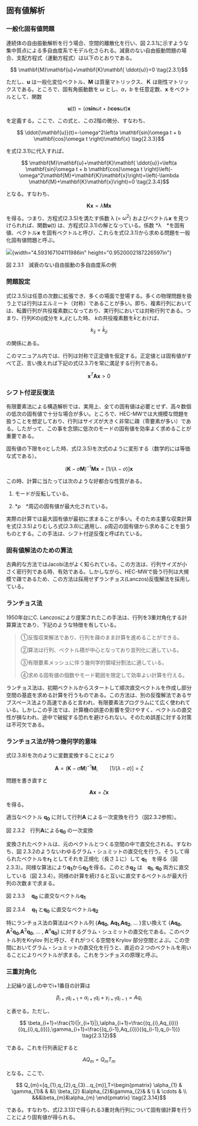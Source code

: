 <script type="text/x-mathjax-config">
MathJax.Hub.Config({
  tex2jax: {
    inlineMath: [['$','$'], ['\\(','\\)']],
    processEscapes: true
  },
  CommonHTML: { matchFontHeight: false },
  displayAlign: "left",
  displayIndent: "2em"
});
</script>
<script async src="https://cdn.mathjax.org/mathjax/latest/MathJax.js?config=TeX-AMS_CHTML"></script>

## 固有値解析

### 一般化固有値問題

連続体の自由振動解析を行う場合、空間的離散化を行い、図
2.3.1に示すような集中質点による多自由度系でモデル化さられる。減衰のない自由振動問題の場合、支配方程式（運動方程式）は以下のとおりである。

$$
\mathbf{M}\mathbf{u}+\mathbf{K}\mathbf{ \ddot{u}}=0
\tag{2.3.1}$$

ただし、**u** は一般化変位ベクトル、**M** は質量マトリックス、**Ｋ**
は剛性マトリックスである。ところで、固有角振動数を *ω* とし、*a*，*b*
を任意定数、**x** をベクトルとして、関数

$$
\mathbf{u}(t)=\left(a \mathbf{sin}\omega t + b \mathbf{cos}\omega t \right)\mathbf{x}
\tag{2.3.2}$$

を定義する。ここで、この式と、この2階の微分、すなわち、

$$
\ddot{\mathbf{u}}(t)=-\omega^2\left(a \mathbf{sin}\omega t + b \mathbf{cos}\omega t \right)\mathbf{x}
\tag{2.3.3}$$

を式(2.3.1)に代入すれば、

$$
\mathbf{M}\mathbf{u}+\mathbf{K}\mathbf{ \ddot{u}}=\left(a \mathbf{sin}\omega t + b \mathbf{cos}\omega t
  \right)\left(-\omega^2\mathbf{M}+\mathbf{K}\mathbf{x}\right)=\left(-\lambda \mathbf{M}+\mathbf{K}\mathbf{x}\right)=0
\tag{2.3.4}$$

となる。すなわち、

$$
\mathbf{K}\mathbf{x}=\lambda \mathbf{Mx}
\tag{2.3.5}$$

を得る。つまり、方程式(2.3.5)を満たす係数 λ (= $ω ^2$)
およびベクトル**x** を見つけられれば、関数**u**(t)
は、方程式(2.3.1)の解となっている。係数 *λ　*を固有値、ベクトル**x**
を固有ベクトルと呼び、これらを式(2.3.1)から求める問題を一般化固有値問題と呼ぶ。

![](media/image120.png){width="4.593167104111986in"
height="0.9520002187226597in"}

図 2.3.1　減衰のない自由振動の多自由度系の例

### 問題設定

式(2.3.5)は任意の次数に拡張でき、多くの場面で登場する。多くの物理問題を扱う上では行列はエルミート（対称）であることが多い。即ち、複素行列においては、転置行列が共役複素数になっており、実行列においては対称行列である。つまり、行列*K*の*ij*成分を $k\_{ij}$とした時、 *k*の共役複素数を$\bar{k}$とおけば、

$$
k_{ij}=\bar{k}_{ji}
\tag{2.3.6}$$

の関係にある。

このマニュアル内では、行列は対称で正定値を仮定する。正定値とは固有値がすべて正、言い換えれば下記の式(2.3.7)を常に満足する行列である。

$$
\mathbf{x}^{T}\mathbf{A}\mathbf{x}>0
\tag{2.3.7}$$

### シフト付逆反復法

有限要素法による構造解析では、実用上、全ての固有値は必要とせず、高々数個の低次の固有値で十分な場合が多い。ところで、HEC-MWでは大規模な問題を扱うことを想定しており、行列はサイズが大きく非常に疎（零要素が多い）である。したがって、この事を念頭に低次のモードの固有値を効率よく求めることが重要である。

固有値の下限をσとした時、式(2.3.5)を次式のように変形する（数学的には等価な式である）。

$$
\left(\mathbf{K}-\sigma \mathbf{M}\right)^{-1} \mathbf{M}\mathbf{x} = \left[1/(\lambda-\sigma)\right]\mathbf{x}
\tag{2.3.8}$$

この時、計算に当たっては次のような好都合な性質がある。

1.  モードが反転している。

2.  *ρ　*周辺の固有値が最大化されている。

実際の計算では最大固有値が最初に求まることが多い。そのため主要な収束計算を式(2.3.5)よりむしろ式(2.3.8)に適用し、ρ周辺の固有値から求めることを狙うものとする。この手法は、シフト付逆反復と呼ばれている。

### 固有値解法のための算法

古典的な方法ではJacobi法がよく知られている。この方法は、行列サイズが小さく密行列である時、有効である。しかしながら、HEC-MWで扱う行列は大規模で疎であるため、この方法は採用せずランチョス(Lanczos)反復解法を採用している。

### ランチョス法

1950年台にC.
Lanczosにより提案されたこの手法は、行列を3重対角化する計算算法であり、下記のような特徴を有している。

> ①反復収束解法であり、行列を疎のまま計算を進めることができる。
>
> ②算法は行列、ベクトル積が中心となっており並列化に適している。
>
> ③有限要素メッシュに伴う幾何学的領域分割法に適している。
>
> ④求める固有値の個数やモード範囲を限定して効率よい計算を行える。

ランチョス法は、初期ベクトルからスタートして順次直交ベクトルを作成し部分空間の基底を求める計算を行うものである。この方法は、別の反復解法であるサブスペース法より高速であると言われ、有限要素法プログラムにて広く使われている。しかしこの手法では、計算機の誤差の影響を受けやすく、ベクトルの直交性が損なわれ、途中で破綻する恐れを避けられない。そのため誤差に対する対策は不可欠である。

### ランチョス法が持つ幾何学的意味

式(2.3.8)を次のように変数変換することにより

$$
\mathbf{A}=\left(\mathbf{K}-\sigma \mathbf{M}\right)^{-1} \mathbf{M}, \qquad \left[1/(\lambda-\sigma)\right]=\zeta
\tag{2.3.9}$$

問題を書き直すと

$$
\mathbf{A}\mathbf{x}=\zeta\mathbf{x}
\tag{2.3.10}$$

を得る。

適当なベクトル $\mathbf{q_{0}}$ に対して行列**A** による一次変換を行う（図2.3.2参照）。

図 2.3.2　行列**A**による$\mathbf{q_{0}}$ の一次変換

変換されたベクトルは、元のベクトルとつくる空間の中で直交化される。すなわち、図
2.3.2のようないわゆるグラム・シュミットの直交化を行う。そうして得られたベクトルを$\mathbf{r_{1}}$
としてそれを正規化（長さ１に）して $\mathbf{q_{1}}$　を得る（図
2.3.3）。同様な算法により$\mathbf{q_{1}}$から$\mathbf{q_{2}}$を得る。このとき$\mathbf{q_{2}}$
は　$\mathbf{q_{1}}$, $\mathbf{q_{0}}$ 両方に直交している（図
2.3.4）。同様の計算を続けると互いに直交するベクトルが最大行列の次数まで求まる。

図 2.3.3　 $\mathbf{q_{0}}$ に直交なベクトル$\mathbf{q_{1}}$

図 2.3.4　 $\mathbf{q_{1}}$ と$\mathbf{q_{0}}$ に直交なベクトル$\mathbf{q_{2}}$

特にランチョス法の算法はベクトル列 {$\mathbf{A}\mathbf{q_{0}}$, $\mathbf{A}\mathbf{q_{1}}$,$\mathbf{A}\mathbf{q_{2}}$, …
}言い換えて {$\mathbf{A}\mathbf{q_{0}}$, $\mathbf{A}^{2}\mathbf{q_{0}}$,$\mathbf{A}^{3}\mathbf{q_{0}}$, … ,
$\mathbf{A}^{n}\mathbf{q_{0}}$}
に対するグラム・シュミットの直交化である。このベクトル列をKrylov
列と呼び、それがつくる空間をKrylov
部分空間とよぶ。この空間においてグラム・シュミットの直交化を行うと、直近の２つのベクトルを用いることによりベクトルが求まる。これをランチョスの原理と呼ぶ。

### 三重対角化

上記繰り返しの中でi+1番目の計算は

$$
\beta_{i+1}q_{i+1}+\alpha_{i+1}q_{i}+\gamma_{i+1}q_{i-1}=Aq_{i}
\tag{2.3.11}$$

と表せる。ただし、

$$
\beta_{i+1}=\frac{1}{|r_{i+1}|},\alpha_{i+1}=\frac{(q_{i},Aq_{i})}{(q_{i},q_{i})},\gamma_{i+1}=\frac{(q_{i-1},Aq_{i})}{(q_{i-1},q_{i-1})}
\tag{2.3.12}$$

である。これを行列表記すると

$$
AQ_{m}=Q_{m}T_{m}
\tag{2.3.13}$$

となる。ここで、

$$
Q_{m}=[q_{1},q_{2},q_{3}...q_{m}],T=\begin{pmatrix}
  \alpha_{1} & \gamma_{1}& & &\\
  \beta_{2} &\alpha_{2}&\gamma_{2}& &  \\
   & \cdots & \\
   &&&\beta_{m}&\alpha_{m}
   \end{pmatrix}
\tag{2.3.14}$$

である。すなわち、式(2.3.13)で得られる3重対角行列について固有値計算を行うことにより固有値が得られる。

